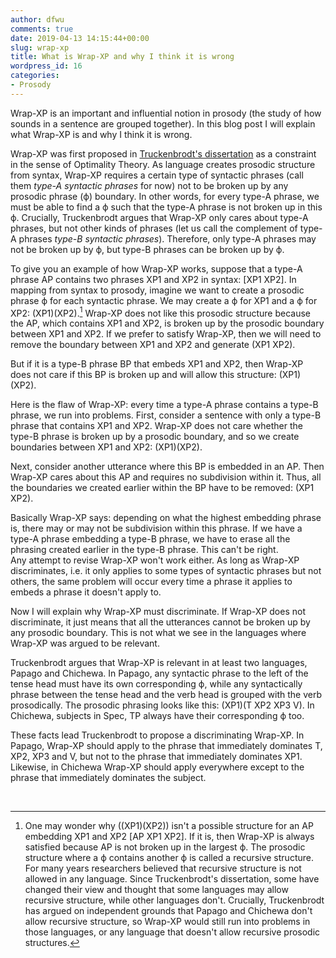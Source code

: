 ```yaml
---
author: dfwu
comments: true
date: 2019-04-13 14:15:44+00:00
slug: wrap-xp
title: What is Wrap-XP and why I think it is wrong
wordpress_id: 16
categories:
- Prosody
---
```


Wrap-XP is an important and influential notion in prosody (the study of how sounds in a sentence are grouped together). In this blog post I will explain what Wrap-XP is and why I think it is wrong.
<!-- more -->


Wrap-XP was first proposed in [Truckenbrodt's dissertation](http://www.ai.mit.edu/projects/dm/theses/truckenbrodt95.pdf) as a constraint in the sense of Optimality Theory. As language creates prosodic structure from syntax, Wrap-XP requires a certain type of syntactic phrases (call them _type-A syntactic phrases_ for now) not to be broken up by any prosodic phrase (ф) boundary. In other words, for every type-A phrase, we must be able to find a ф such that the type-A phrase is not broken up in this ф. Crucially, Truckenbrodt argues that Wrap-XP only cares about type-A phrases, but not other kinds of phrases (let us call the complement of type-A phrases _type-B syntactic phrases_). Therefore, only type-A phrases may not be broken up by ф, but type-B phrases can be broken up by ф.

To give you an example of how Wrap-XP works, suppose that a type-A phrase AP contains two phrases XP1 and XP2 in syntax: [XP1 XP2]. In mapping from syntax to prosody, imagine we want to create a prosodic phrase ф for each syntactic phrase. We may create a ф for XP1 and a ф for XP2: (XP1)(XP2).[^1] Wrap-XP does not like this prosodic structure because the AP, which contains XP1 and XP2, is broken up by the prosodic boundary between XP1 and XP2. If we prefer to satisfy Wrap-XP, then we will need to remove the boundary between XP1 and XP2 and generate (XP1 XP2).  

But if it is a type-B phrase BP that embeds XP1 and XP2, then Wrap-XP does not care if this BP is broken up and will allow this structure: (XP1)(XP2).  

Here is the flaw of Wrap-XP: every time a type-A phrase contains a type-B phrase, we run into problems. First, consider a sentence with only a type-B phrase that contains XP1 and XP2. Wrap-XP does not care whether the type-B phrase is broken up by a prosodic boundary, and so we create boundaries between XP1 and XP2: (XP1)(XP2).  

Next, consider another utterance where this BP is embedded in an AP. Then Wrap-XP cares about this AP and requires no subdivision within it. Thus, all the boundaries we created earlier within the BP have to be removed: (XP1 XP2).  

Basically Wrap-XP says: depending on what the highest embedding phrase is, there may or may not be subdivision within this phrase. If we have a type-A phrase embedding a type-B phrase, we have to erase all the phrasing created earlier in the type-B phrase. This can't be right.  
Any attempt to revise Wrap-XP won't work either. As long as Wrap-XP discriminates, i.e. it only applies to some types of syntactic phrases but not others, the same problem will occur every time a phrase it applies to embeds a phrase it doesn't apply to.   

Now I will explain why Wrap-XP must discriminate. If Wrap-XP does not discriminate, it just means that all the utterances cannot be broken up by any prosodic boundary. This is not what we see in the languages where Wrap-XP was argued to be relevant.  

Truckenbrodt argues that Wrap-XP is relevant in at least two languages, Papago and Chichewa. In Papago, any syntactic phrase to the left of the tense head must have its own corresponding ф, while any syntactically phrase between the tense head and the verb head is grouped with the verb prosodically. The prosodic phrasing looks like this: (XP1)(T XP2 XP3 V). In Chichewa, subjects in Spec, TP always have their corresponding ф too.   

These facts lead Truckenbrodt to propose a discriminating Wrap-XP. In Papago, Wrap-XP should apply to the phrase that immediately dominates T, XP2, XP3 and V, but not to the phrase that immediately dominates XP1. Likewise, in Chichewa Wrap-XP should apply everywhere except to the phrase that immediately dominates the subject.


[^1]: One may wonder why ((XP1)(XP2)) isn't a possible structure for an AP embedding XP1 and XP2 [AP XP1 XP2]. If it is, then Wrap-XP is always satisfied because AP is not broken up in the largest ф. The prosodic structure where a ф contains another ф is called a recursive structure. For many years researchers believed that recursive structure is not allowed in any language. Since Truckenbrodt's dissertation, some have changed their view and thought that some languages may allow recursive structure, while other languages don't. Crucially, Truckenbrodt has argued on independent grounds that Papago and Chichewa don't allow recursive structure, so Wrap-XP would still run into problems in those languages, or any language that doesn't allow recursive prosodic structures.





 
